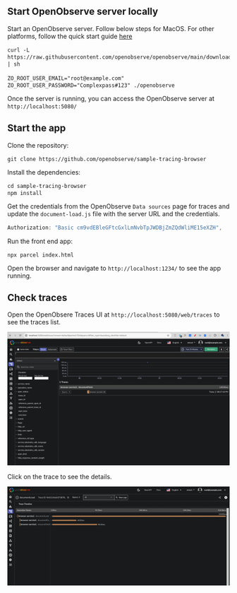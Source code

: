 ## Start OpenObserve server locally

Start an OpenObserve server. Follow below steps for MacOS. For other platforms, follow the quick start guide [here](https://openobserve.ai/docs/quickstart/#self-hosted-installation)

```shell
curl -L https://raw.githubusercontent.com/openobserve/openobserve/main/download.sh | sh

ZO_ROOT_USER_EMAIL="root@example.com" ZO_ROOT_USER_PASSWORD="Complexpass#123" ./openobserve
```

Once the server is running, you can access the OpenObserve server at `http://localhost:5080/`

## Start the app

Clone the repository:

```shell
git clone https://github.com/openobserve/sample-tracing-browser
```

Install the dependencies:

```shell
cd sample-tracing-browser
npm install
```

Get the credentials from the OpenObserve `Data sources` page for traces and update the `document-load.js` file with the server URL and the credentials.

```javascript
Authorization: "Basic cm9vdEBleGFtcGxlLmNvbTpJWDBjZmZQdWliME15eXZH",
```

Run the front end app:

```shell
npx parcel index.html
```

Open the browser and navigate to `http://localhost:1234/` to see the app running.

## Check traces

Open the OpenObsere Traces UI at `http://localhost:5080/web/traces` to see the traces list.

![Traces](./screenshots/trace_list.webp)

Click on the trace to see the details.

![Trace Details](./screenshots/trace_details.webp)
